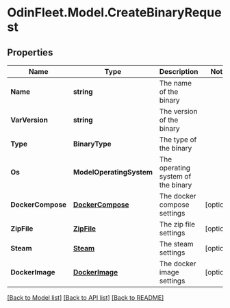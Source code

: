 # OdinFleet.Model.CreateBinaryRequest

## Properties

Name | Type | Description | Notes
------------ | ------------- | ------------- | -------------
**Name** | **string** | The name of the binary | 
**VarVersion** | **string** | The version of the binary | 
**Type** | **BinaryType** | The type of the binary | 
**Os** | **ModelOperatingSystem** | The operating system of the binary | 
**DockerCompose** | [**DockerCompose**](DockerCompose.md) | The docker compose settings | [optional] 
**ZipFile** | [**ZipFile**](ZipFile.md) | The zip file settings | [optional] 
**Steam** | [**Steam**](Steam.md) | The steam settings | [optional] 
**DockerImage** | [**DockerImage**](DockerImage.md) | The docker image settings | [optional] 

[[Back to Model list]](../README.md#documentation-for-models) [[Back to API list]](../README.md#documentation-for-api-endpoints) [[Back to README]](../README.md)

